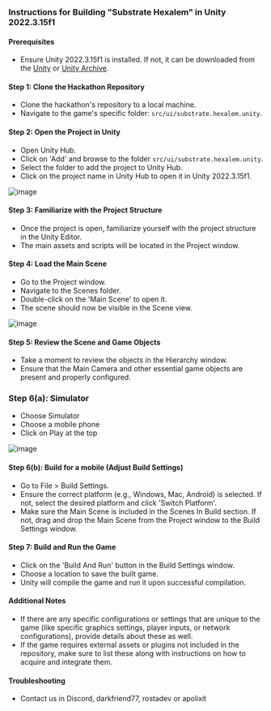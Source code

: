 ### Instructions for Building "Substrate Hexalem" in Unity 2022.3.15f1

#### Prerequisites
- Ensure Unity 2022.3.15f1 is installed. If not, it can be downloaded from the [Unity](https://unity.com/download) or [Unity Archive](https://unity3d.com/get-unity/download/archive).

#### Step 1: Clone the Hackathon Repository
- Clone the hackathon's repository to a local machine.
- Navigate to the game's specific folder: `src/ui/substrate.hexalem.unity`.

#### Step 2: Open the Project in Unity
- Open Unity Hub.
- Click on 'Add' and browse to the folder `src/ui/substrate.hexalem.unity`.
- Select the folder to add the project to Unity Hub.
- Click on the project name in Unity Hub to open it in Unity 2022.3.15f1.

![image](https://github.com/SubstrateGaming/hackathon-2023-winter/assets/17710198/88cadb89-c7ea-4548-b832-3b5a7be1a1ce)

#### Step 3: Familiarize with the Project Structure
- Once the project is open, familiarize yourself with the project structure in the Unity Editor.
- The main assets and scripts will be located in the Project window.

#### Step 4: Load the Main Scene
- Go to the Project window.
- Navigate to the Scenes folder.
- Double-click on the 'Main Scene' to open it.
- The scene should now be visible in the Scene view.

![image](https://github.com/SubstrateGaming/hackathon-2023-winter/assets/17710198/27f46260-6720-4dfe-9b6c-bd92fb2d47d3)

#### Step 5: Review the Scene and Game Objects
- Take a moment to review the objects in the Hierarchy window.
- Ensure that the Main Camera and other essential game objects are present and properly configured.

### Step 6(a): Simulator
- Choose Simulator
- Choose a mobile phone
- Click on Play at the top

![image](https://github.com/SubstrateGaming/hackathon-2023-winter/assets/17710198/08109d76-3f2a-4aca-9f43-31fa945708cc)

#### Step 6(b): Build for a mobile (Adjust Build Settings)
- Go to File > Build Settings.
- Ensure the correct platform (e.g., Windows, Mac, Android) is selected. If not, select the desired platform and click 'Switch Platform'.
- Make sure the Main Scene is included in the Scenes In Build section. If not, drag and drop the Main Scene from the Project window to the Build Settings window.

#### Step 7: Build and Run the Game
- Click on the 'Build And Run' button in the Build Settings window.
- Choose a location to save the built game.
- Unity will compile the game and run it upon successful compilation.

#### Additional Notes
- If there are any specific configurations or settings that are unique to the game (like specific graphics settings, player inputs, or network configurations), provide details about these as well.
- If the game requires external assets or plugins not included in the repository, make sure to list these along with instructions on how to acquire and integrate them.

#### Troubleshooting
- Contact us in Discord, darkfriend77, rostadev or apolixit
